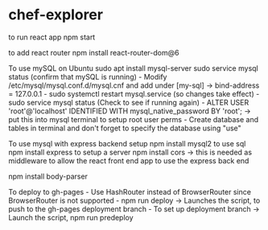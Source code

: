 # chef-explorer

to run react app
npm start

to add react router
npm install react-router-dom@6

To use mySQL on Ubuntu 
sudo apt install mysql-server
sudo service mysql status (confirm that mySQL is running)
    - Modify /etc/mysql/mysql.conf.d/mysql.cnf and add under [my-sql] ->  bind-address = 127.0.0.1
    - sudo systemctl restart mysql.service (so changes take effect)
    - sudo service mysql status (Check to see if running again)
    - ALTER USER 'root'@'localhost' IDENTIFIED WITH mysql_native_password BY 'root'; -> put this into mysql terminal to setup root user perms
    - Create database and tables in terminal and don't forget to specify the database using "use"

To use mysql with express backend setup
npm install mysql2 to use sql 
npm install express to setup a server
npm install cors -> this is needed as middleware to allow the react front end app to use the express back end

npm install body-parser

To deploy to gh-pages
    - Use HashRouter instead of BrowserRouter since BrowserRouter is not supported 
    - npm run deploy -> Launches the script, to push to the gh-pages deployment branch
    - To set up deployment branch -> Launch the script, npm run predeploy